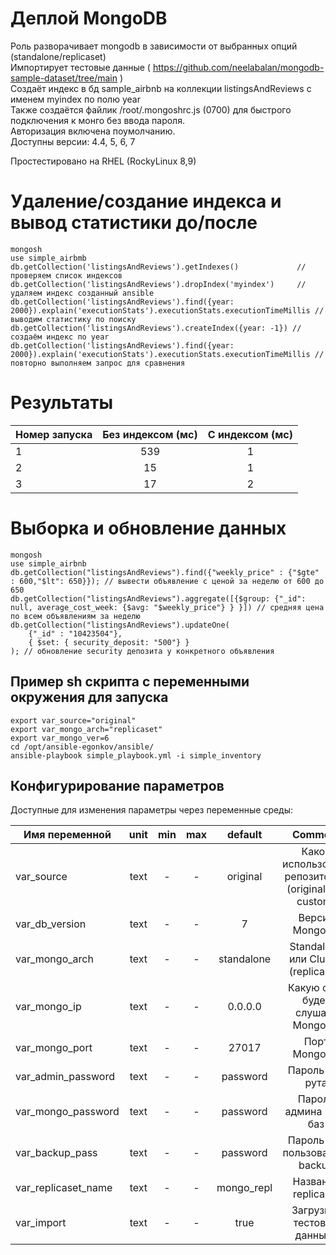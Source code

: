 # Деплой MongoDB

Роль разворачивает mongodb в зависимости от выбранных опций (standalone/replicaset)  
Импортирует тестовые данные ( https://github.com/neelabalan/mongodb-sample-dataset/tree/main )  
Создаёт индекс в бд sample_airbnb на коллекции listingsAndReviews с именем myindex по полю year  
Также создаётся файлик /root/.mongoshrc.js (0700) для быстрого подключения к монго без ввода пароля.  
Авторизация включена поумолчанию.  
Доступны версии: 4.4, 5, 6, 7  

Простестировано на RHEL (RockyLinux 8,9)

# Удаление/создание индекса и вывод статистики до/после
    mongosh
    use simple_airbmb
    db.getCollection('listingsAndReviews').getIndexes()             // проверяем список индексов
    db.getCollection('listingsAndReviews').dropIndex('myindex')     // удаляем индекс созданный ansible
    db.getCollection('listingsAndReviews').find({year: 2000}).explain('executionStats').executionStats.executionTimeMillis // выводим статистику по поиску
    db.getCollection('listingsAndReviews').createIndex({year: -1}) // создаём индекс по year 
    db.getCollection('listingsAndReviews').find({year: 2000}).explain('executionStats').executionStats.executionTimeMillis // повторно выполняем запрос для сравнения 

# Результаты

| Номер запуска              |  Без индексом (мс)  |  С индексом (мс)  |
| -------------------------- | :----------------:  | :---------------: | 
| 1                          | 539                 | 1                 | 
| 2                          | 15                  | 1                 | 
| 3                          | 17                  | 2                 | 

# Выборка и обновление данных
    mongosh
    use simple_airbnb
    db.getCollection("listingsAndReviews").find({"weekly_price" : {"$gte" : 600,"$lt": 650}}); // вывести объявление с ценой за неделю от 600 до 650
    db.getCollection("listingsAndReviews").aggregate([{$group: {"_id": null, average_cost_week: {$avg: "$weekly_price"} } }]) // средняя цена по всем объявлениям за неделю
    db.getCollection("listingsAndReviews").updateOne(
        {"_id" : "10423504"},
        { $set: { security_deposit: "500"} }
    ); // обновление security депозита у конкретного объявления 



## Пример sh скрипта с переменными окружения для запуска
    export var_source="original"
    export var_mongo_arch="replicaset"
    export var_mongo_ver=6
    cd /opt/ansible-egonkov/ansible/
    ansible-playbook simple_playbook.yml -i simple_inventory


## Конфигурирование параметров

Доступные для изменения параметры через переменные среды:

| Имя переменной              |  unit  |  min  |  max  | default           | Comment |
| --------------------------- | :---:  | :---: | :---: | :---------------: | :-----: |
| var_source                  | text   | -     | -     | original          | Какой использовать репозиторий (original или custom) |
| var_db_version              | text   | -     | -     | 7                 | Версия MongoDB |
| var_mongo_arch              | text   | -     | -     | standalone        | Standalone или Cluster (replicaset) |
| var_mongo_ip                | text   | -     | -     | 0.0.0.0           | Какую сеть будет слушать MongoDB |
| var_mongo_port              | text   | -     | -     | 27017             | Порт MongoDB |
| var_admin_password          | text   | -     | -     | password          | Пароль для рута |
| var_mongo_password          | text   | -     | -     | password          | Пароль админа всех баз |
| var_backup_pass             | text   | -     | -     | password          | Пароль для пользователя backup |
| var_replicaset_name         | text   | -     | -     | mongo_repl        | Название replicaset |
| var_import                  | text   | -     | -     | true              | Загрузить тестовые данные? |

